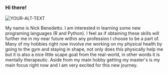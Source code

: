 ### Hi there! 

<picture>
 <img alt="YOUR-ALT-TEXT" src="astro.webp">
</picture>

My name is Nick Benedetto. I am interested in learning some new programing languages (R and Python). I feel as if obtaining these skills will further me in my near future within any profession I choose to be a part of. Many of my hobbies right now involve me working on my physical health by going to the gym and staying in shape, not only does this physically help me but it is also a nice little scape goat from the real-world, in other words it is mentally therapeutic. Aside from my main hobby getting my master's is my main focus right now and I am very excited for this new journey. 
